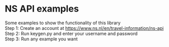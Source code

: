 # NS API examples

Some examples to show the functionality of this library\
Step 1: Create an account at https://www.ns.nl/en/travel-information/ns-api \
Step 2: Run keygen.py and enter your username and password\
Step 3: Run any example you want
